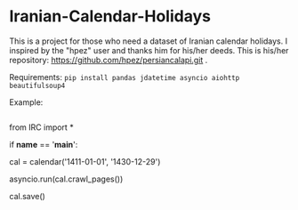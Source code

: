 # Iranian-Calendar-Holidays
This is a project for those who need a dataset of Iranian calendar holidays.
I inspired by the "hpez" user and thanks him for his/her deeds. This is his/her repository: https://github.com/hpez/persiancalapi.git .

Requirements:
`pip install pandas jdatetime asyncio aiohttp beautifulsoup4`



Example:

```python
```

from IRC import *



if __name__ == '__main__':

  cal = calendar('1411-01-01', '1430-12-29')

  asyncio.run(cal.crawl_pages())

  cal.save()

```
